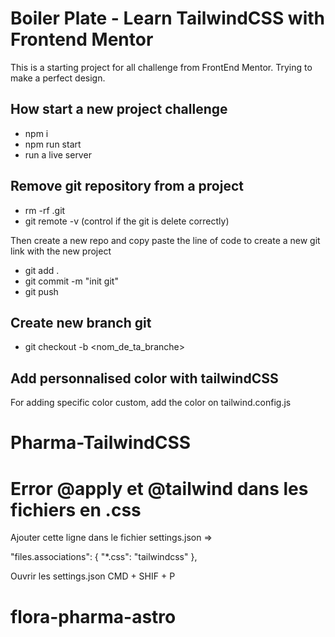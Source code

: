 # Boiler Plate - Learn TailwindCSS with Frontend Mentor

This is a starting project for all challenge from FrontEnd Mentor. Trying to make a perfect design. 

## How start a new project challenge

- npm i 
- npm run start
- run a live server

## Remove git repository from a project
- rm -rf .git
- git remote -v (control if the git is delete correctly)

Then create a new repo and copy paste the line of code to create a new git link with the new project

- git add . 
- git commit -m "init git"
- git push

## Create new branch git

- git checkout -b <nom_de_ta_branche>


## Add personnalised color with tailwindCSS

For adding specific color custom, add the color on tailwind.config.js
# Pharma-TailwindCSS

# Error @apply et @tailwind dans les fichiers en .css

Ajouter cette ligne dans le fichier settings.json =>

"files.associations": {
  "*.css": "tailwindcss"
},

Ouvrir les settings.json CMD + SHIF + P

# flora-pharma-astro
